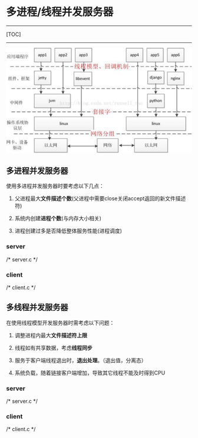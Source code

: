 # 多进程/线程并发服务器

---

[TOC]

<!-- toc -->

---

![1584758260399](assets/1584758260399.png)

## 多进程并发服务器

使用多进程并发服务器时要考虑以下几点：

1.  父进程最大**文件描述个数**(父进程中需要close关闭accept返回的新文件描述符)

2.  系统内创建**进程个数**(与内存大小相关)

3.  进程创建过多是否降低整体服务性能(进程调度)

### server

/\* server.c \*/

### client

/\* client.c \*/

## 多线程并发服务器

在使用线程模型开发服务器时需考虑以下问题：

1.  调整进程内最大**文件描述符上限**

2.  线程如有共享数据，考虑**线程同步**

3.  服务于客户端线程退出时，**退出处理**。（退出值，分离态）

4.  系统负载，随着链接客户端增加，导致其它线程不能及时得到CPU

### server

/\* server.c \*/

### client

/\* client.c \*/


